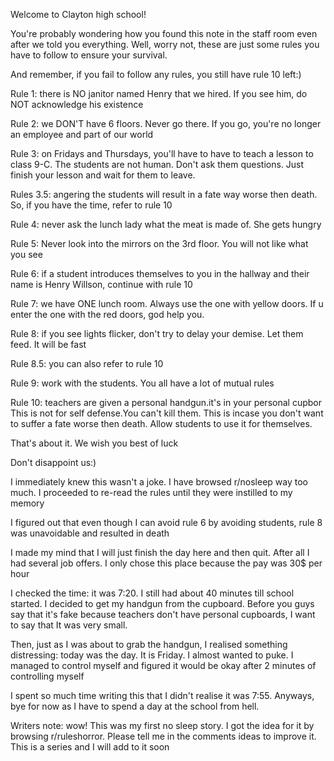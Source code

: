Welcome to Clayton high school! 

You're probably wondering how you found this note in the staff room even after we told you everything. Well, worry not, these are just some rules you have to follow to ensure your survival.

And remember, if you fail to follow any rules, you still have rule 10 left:)

Rule 1: there is NO janitor named Henry that we hired. If you see him, do NOT acknowledge his existence 

Rule 2: we DON'T have 6 floors. Never go there. If you go, you're no longer an employee and part of our world

Rule 3: on Fridays and Thursdays, you'll have to have to teach a lesson to class 9-C. The students are not human. Don't ask them questions. Just finish your lesson and wait for them to leave.

Rules 3.5:  angering the students will result in a fate way worse then death. So, if you have the time, refer to rule 10

Rule 4: never ask the lunch lady what the meat is made of. She gets  hungry

Rule 5: Never look into the mirrors on the 3rd floor. You will not like what you see

Rule 6: if a student introduces themselves to you in the hallway and their name is Henry Willson, continue with rule 10

Rule 7: we have ONE lunch room. Always use the one with yellow doors. If u enter the one with the red doors, god help you.

Rule 8: if you see lights flicker, don't try to delay your demise. Let them feed. It will be fast 

Rule 8.5: you can also refer to rule 10

Rule 9: work with the students. You all have a lot of mutual rules

Rule 10: teachers are given a personal handgun.it's in your personal cupbor This is not for self defense.You can't kill them. This is incase you don't want to suffer a fate worse then death. Allow students to use it for themselves.

That's about it. We wish you best of luck

Don't disappoint us:)

I immediately knew this wasn't a joke. I have browsed r/nosleep way too much. I proceeded to re-read the rules until they were instilled to my memory
 
I figured out that even though I can avoid rule 6 by avoiding students, rule 8 was unavoidable and resulted in death

I made my mind that I will just finish the day here and then quit. After all I had several job offers. I only chose this place because the pay was 30$ per hour

I checked the time: it was 7:20. I still had about 40 minutes till school started. I decided to get my handgun  from the cupboard. Before you guys say that it's fake because teachers don't have personal cupboards, I want to say that It was very small.

Then, just as I was about  to grab the handgun, I realised something distressing: today was the day. It is Friday. I almost wanted to puke. I managed to control myself and figured it would be okay after 2 minutes of controlling myself 

I spent so much time writing this that I didn't realise it was 7:55. Anyways, bye for now as I have to spend a day at the school from hell.




Writers note: wow! This was my first no sleep story. I got the idea for it by browsing r/ruleshorror. Please tell me in the comments ideas to improve it. This is a series and I will add to it soon
